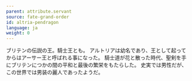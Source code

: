 ```yaml
---
parent: attribute.servant
source: fate-grand-order
id: altria-pendragon
language: ja
weight: 0
---
```


ブリテンの伝説の王。騎士王とも。
アルトリアは幼名であり、王として起ってからはアーサー王と呼ばれる事になった。
騎士道が花と散った時代、聖剣を手にブリテンにつかの間の平和と最後の繁栄をもたらした。
史実では男性だが、この世界では男装の麗人であったようだ。

